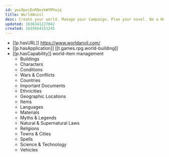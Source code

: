 ```yaml
---
id: ywi0peiEnRQezkWYMYwjq
title: WorldAnvil
desc: Create your world. Manage your Campaign. Plan your novel. Be a Hero.
updated: 1636341227042
created: 1635664151245
---
```



- [[p.hasURL]] https://www.worldanvil.com/
- [[p.hasApplication]] [[t.games.rpg.world-building]]
- [[p.hasCapability]] world-item management
  - Buildings
  - Characters
  - Conditions
  - Wars & Conflicts
  - Countries
  - Important Documents
  - Ethnicities
  - Geographic Locations
  - Items
  - Languages
  - Materials
  - Myths & Legends
  - Natural & Supernatural Laws
  - Religions
  - Towns & Cities
  - Spells
  - Science & Technology
  - Vehicles
  
